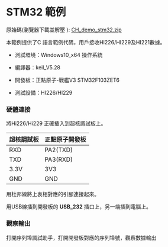 # STM32 範例



原始碼(瀏覽器下載並解壓 ): [CH_demo_stm32.zip](https://github.com/avmm9898/hipnuctw_doc/raw/master/03_Examples/stm32/CH_demo_stm32.zip)

本範例提供了C 語言範例代碼，用戶接收HI226/HI229及HI221數據。

- 測試環境：Windows10_x64 操作系統
	
- 編譯器：keil_V5.28
- 開發板：正點原子-戰艦V3 STM32F103ZET6
	
- 測試設備：HI226/HI229

### 硬體連接

將Hi226/Hi229 正確插入到超核調試板上。

| 超核調試板 | 正點原子開發板 |
| ---------- | -------------- |
| RXD        | PA2(TXD)       |
| TXD        | PA3(RXD)       |
| 3.3V       | 3V3            |
| GND        | GND            |

用杜邦線將上表相對應的引腳連接起來。
	
用USB線插到開發板的 __USB_232__ 插口上，另一端插到電腦上。

### 觀察輸出

打開序列埠調試助手，打開開發板對應的序列埠號，觀察數據輸出
